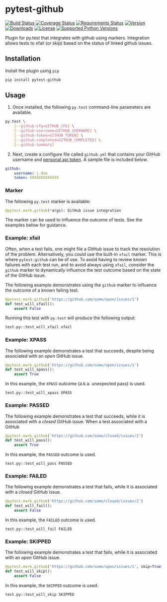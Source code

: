 # pytest-github

[![Build Status](https://img.shields.io/travis/jlaska/pytest-github.svg)](https://travis-ci.org/jlaska/pytest-github)
[![Coverage Status](https://img.shields.io/coveralls/jlaska/pytest-github.svg)](https://coveralls.io/r/jlaska/pytest-github)
[![Requirements Status](https://requires.io/github/jlaska/pytest-github/requirements.svg?branch=master)](https://requires.io/github/jlaska/pytest-github/requirements/?branch=master)
[![Version](https://img.shields.io/pypi/v/pytest-github.svg)](https://pypi.python.org/pypi/pytest-github/)
[![Downloads](https://img.shields.io/pypi/dm/pytest-github.svg)](https://pypi.python.org/pypi/pytest-github/)
[![License](https://img.shields.io/pypi/l/pytest-github.svg)](https://pypi.python.org/pypi/pytest-github/)
[![Supported Python Versions](https://img.shields.io/pypi/pyversions/pytest-github.svg)](https://pypi.python.org/pypi/pytest-github/)

Plugin for py.test that integrates with github using markers.  Integration
allows tests to xfail (or skip) based on the status of linked github issues.

## Installation

Install the plugin using ``pip``

```bash
pip install pytest-github
```

## Usage

1. Once installed, the following ``py.test`` command-line parameters are available.

```bash
py.test \
	[--github-cfg=GITHUB_CFG] \
	[--github-username=GITHUB_USERNAME] \
	[--github-token=GITHUB_TOKEN] \
	[--github-completed=GITHUB_COMPLETED] \
	[--github-summary]
```

2. Next, create a configure file called ``github.yml`` that contains your GitHub username and [personal api token](https://github.com/blog/1509-personal-api-tokens).  A sample file is included below.

```yaml
github:
    username: j.doe
    token: XXXXXXXXXXXXX
```

### Marker

The following ``py.test`` marker is available:

```python
@pytest.mark.github(*args): GitHub issue integration
```

The marker can be used to influence the outcome of tests.  See the examples below for guidance.

### Example: xfail

Often, when a test fails, one might file a GitHub issue to track the resolution of the problem.  Alternatively, you could use the built-in ``xfail`` marker.  This is where ``pytest-github`` can be of use.  To avoid having to review known failures with each test run, and to avoid always using ``xfail``, consider the ``github`` marker to dynamically influence the test outcome based on the state of the GitHub issue.

The following example demonstrates using the ``github`` marker to influence the outcome of a known failing test.

```python
@pytest.mark.github('https://github.com/some/open/issues/1')
def test_will_xfail():
	assert False
```

Running this test with ``py.test`` will produce the following output:

```bash
test.py::test_will_xfail xfail
```

### Example: XPASS

The following example demonstrates a test that succeeds, despite being associated with an _open_ GitHub issue.

```python
@pytest.mark.github('https://github.com/some/open/issues/1')
def test_will_xpass():
    assert True
```

In this example, the ``XPASS`` outcome (a.k.a. unexpected pass) is used.

```
test.py::test_will_xpass XPASS
```

### Example: PASSED

The following example demonstrates a test that succeeds, while it is associated with a _closed_ GitHub issue.
When a test associated with a GitHub 
```python
@pytest.mark.github('https://github.com/some/closed/issues/2')
def test_will_pass():
    assert True
```

In this example, the ``PASSED`` outcome is used.
```
test.py::test_will_pass PASSED
```

### Example: FAILED

The following example demonstrates a test that fails, while it is associated with a _closed_ GitHub issue.

```python
@pytest.mark.github('https://github.com/some/closed/issues/2')
def test_will_fail():
    assert False
```

In this example, the ``FAILED`` outcome is used.

```
test.py::test_will_fail FAILED
```

### Example: SKIPPED

The following example demonstrates a test that fails, while it is associated with an _open_ GitHub issue.

```python
@pytest.mark.github('https://github.com/some/open/issues/1', skip=True)
def test_will_skip():
    assert False
```

In this example, the ``SKIPPED`` outcome is used.

```
test.py::test_will_skip SKIPPED
```

